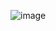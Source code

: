 ![image](https://github.com/Fx2048/COMU_REDES/assets/131219987/c26c0fc0-ebf0-48a6-8315-bd767103b205)
